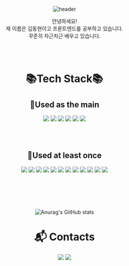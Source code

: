 <div align="center"> 

![header](https://capsule-render.vercel.app/api?type=waving&color=black&height=300&text=Welcome&desc=Meerkat's%20GitHub&descAlign=63&descAlignY=65&fontSize=90&animation=twinkling&fontColor=000000)
 <br/>
  
  안녕하세요! <br/>
  제 이름은 김동현이고 프론트엔드를 공부하고 있습니다. <br/>
  꾸준히 차근차근 배우고 있습니다. <br/>
  
  <br/><br/>
  
# 📚Tech Stack📚
  
## 📙Used as the main
  
  <img src="https://img.shields.io/badge/html5-E34F26?style=for-the-badge&logo=html5&logoColor=black">
  <img src="https://img.shields.io/badge/css3-1572B6?style=for-the-badge&logo=css3&logoColor=black">
  <img src="https://img.shields.io/badge/javascript-F7DF1E?style=for-the-badge&logo=javascript&logoColor=black">
  <img src="https://img.shields.io/badge/react-61DAFB?style=for-the-badge&logo=react&logoColor=black">
  <img src="https://img.shields.io/badge/JAVA-007396?style=for-the-badge&logo=java&logoColor=white">
  <img src="https://img.shields.io/badge/github-181717?style=for-the-badge&logo=github&logoColor=black">
  
 <br/><br/>
  
## 📒Used at least once
  <img src="https://img.shields.io/badge/vue.js-4FC08D?style=for-the-badge&logo=vuedotjs&logoColor=black">
  <img src="https://img.shields.io/badge/redux-764ABC?style=for-the-badge&logo=redux&logoColor=black">
  <img src="https://img.shields.io/badge/Spring-6DB33F?style=for-the-badge&logo=Spring&logoColor=white">
  <img src="https://img.shields.io/badge/spring%20boot-6DB33F?style=for-the-badge&logo=springboot&logoColor=white">
  <img src="https://img.shields.io/badge/Node.js-339933?style=for-the-badge&logo=nodedotjs&logoColor=black">
  <img src="https://img.shields.io/badge/koa-33333D?style=for-the-badge&logo=koa&logoColor=black">
  <img src="https://img.shields.io/badge/Express.js-000000?style=for-the-badge&logo=express&logoColor=black">
  <img src="https://img.shields.io/badge/mysql-4479A1?style=for-the-badge&logo=mysql&logoColor=white">
  <img src="https://img.shields.io/badge/mongodb-47A248?style=for-the-badge&logo=mongodb&logoColor=black">
  <img src="https://img.shields.io/badge/amazon%20ec2-FF9900?style=for-the-badge&logo=amazonec2&logoColor=black">
  <img src="https://img.shields.io/badge/ubuntu-E95420?style=for-the-badge&logo=ubuntu&logoColor=black">
  <img src="https://img.shields.io/badge/jira-0052CC?style=for-the-badge&logo=jirasoftware&logoColor=black">

<br/><br/><br/><br/>

![Anurag's GitHub stats](https://github-readme-stats.vercel.app/api?username=dtc03003&show_icons=true&theme=transparent)

# :mailbox_with_mail: Contacts
  <a href="https://velog.io/@dtc03003"><img src="https://img.shields.io/badge/velog-20C997?style=for-the-badge&logo=velog&logoColor=black"></a>
  <a href="mailto:dtc030030@gmail.com"><img src="https://img.shields.io/badge/Gmail-d14836?style=for-the-badge&logo=Gmail&logoColor=white&link=dtc030030@gmail.com"/></a>
  
</div>
